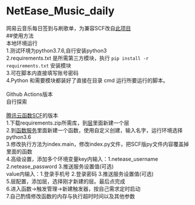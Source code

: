 # NetEase_Music_daily
网易云音乐每日签到与刷歌单，为兼容SCF改自[此项目](https://github.com/t00t00-crypto/wyy-action)<br>
##使用方法<br>
本地环境运行<br>
1.测试环境为python3.7.6,自行安装python3<br>
2.requirements.txt 是所需第三方模块，执行 `pip install -r requirements.txt` 安装模块<br>
3.可在脚本内直接填写账号密码<br>
4.Python 和需要模块都装好了直接在目录 cmd 运行所要运行的脚本。<br>
<br>
Github Actions版本<br>
自行探索<br>
<br>
[腾讯云函数SCF](https://console.cloud.tencent.com/scf/index)的版本<br>
1.下载requirements.zip所需库，到[层](https://console.cloud.tencent.com/scf/layer)里面新建一个层<br>
2.到[函数服务](https://console.cloud.tencent.com/scf/list)里面新建一个函数，使用自定义创建，输入名字，运行环境选择python3.6<br>
3.修改执行方法为index.main，修改index.py文件，把SCF版py文件内容覆盖掉里面的函数<br>
4.高级设置，添加多个环境变量key内输入：1.netease_username 2.netease_password 3.推送服务设置值(可选)<br>
value内输入：1.登录手机号 2.登录密码 3.推送服务设置值(可选)<br>
5.层配置，添加层，选择刚才新建的层。最后点完成<br>
6.进入函数→触发管理→新建触发器，按自己需求定时启动<br>
7.自己酌情修改函数的内存与执行超时时间以及其他参数<br>

